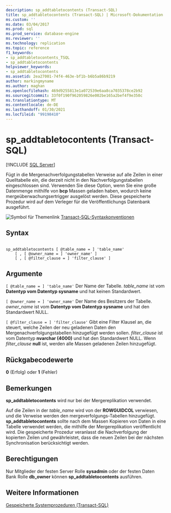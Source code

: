 ```yaml
---
description: sp_addtabletocontents (Transact-SQL)
title: sp_addtabletocontents (Transact-SQL) | Microsoft-Dokumentation
ms.custom: ''
ms.date: 03/04/2017
ms.prod: sql
ms.prod_service: database-engine
ms.reviewer: ''
ms.technology: replication
ms.topic: reference
f1_keywords:
- sp_addtabletocontents_TSQL
- sp_addtabletocontents
helpviewer_keywords:
- sp_addtabletocontents
ms.assetid: 2ea27001-74f4-463e-bf1b-b6b5a86b9219
author: markingmyname
ms.author: maghan
ms.openlocfilehash: 469d9255813e1a072539e6aa8ca7035378ce2b92
ms.sourcegitcommit: 33f0f190f962059826e002be165a2bef4f9e350c
ms.translationtype: MT
ms.contentlocale: de-DE
ms.lasthandoff: 01/30/2021
ms.locfileid: "99198410"
---
```

# <a name="sp_addtabletocontents-transact-sql"></a>sp_addtabletocontents (Transact-SQL)
[!INCLUDE [SQL Server](../../includes/applies-to-version/sqlserver.md)]

  Fügt in die Mergenachverfolgungstabellen Verweise auf alle Zeilen in einer Quelltabelle ein, die derzeit nicht in den Nachverfolgungstabellen eingeschlossen sind. Verwenden Sie diese Option, wenn Sie eine große Datenmenge mithilfe von **bcp** Massen geladen haben, wodurch keine mergeüberwachungsertrigger ausgelöst werden. Diese gespeicherte Prozedur wird auf dem Verleger für die Veröffentlichungs Datenbank ausgeführt.  
  
 ![Symbol für Themenlink](../../database-engine/configure-windows/media/topic-link.gif "Symbol für Themenlink") [Transact-SQL-Syntaxkonventionen](../../t-sql/language-elements/transact-sql-syntax-conventions-transact-sql.md)  
  
## <a name="syntax"></a>Syntax  
  
```  
  
sp_addtabletocontents [ @table_name = ] 'table_name'  
    [ , [ @owner_name = ] 'owner_name' ]  
    [ , [ @filter_clause = ] 'filter_clause' ]  
```  
  
## <a name="arguments"></a>Argumente  
`[ @table_name = ] 'table_name'` Der Name der Tabelle. *table_name* ist vom **Datentyp vom Datentyp sysname** und hat keinen Standardwert.  
  
`[ @owner_name = ] 'owner_name'` Der Name des Besitzers der Tabelle. *owner_name* ist vom **Datentyp vom Datentyp sysname** und hat den Standardwert NULL.  
  
`[ @filter_clause = ] 'filter_clause'` Gibt eine Filter Klausel an, die steuert, welche Zeilen der neu geladenen Daten den Mergenachverfolgungstabellen hinzugefügt werden sollen. *filter_clause* ist vom Datentyp **nvarchar (4000)** und hat den Standardwert NULL. Wenn *filter_clause* **null** ist, werden alle Massen geladenen Zeilen hinzugefügt.  
  
## <a name="return-code-values"></a>Rückgabecodewerte  
 **0** (Erfolg) oder **1** (Fehler)  
  
## <a name="remarks"></a>Bemerkungen  
 **sp_addtabletocontents** wird nur bei der Mergereplikation verwendet.  
  
 Auf die Zeilen in der *table_name* wird von der **ROWGUIDCOL** verwiesen, und die Verweise werden den mergeverfolgungs-Tabellen hinzugefügt. **sp_addtabletocontents** sollte nach dem Massen Kopieren von Daten in eine Tabelle verwendet werden, die mithilfe der Mergereplikation veröffentlicht wird. Die gespeicherte Prozedur veranlasst die Nachverfolgung der kopierten Zeilen und gewährleistet, dass die neuen Zeilen bei der nächsten Synchronisation berücksichtigt werden.  
  
## <a name="permissions"></a>Berechtigungen  
 Nur Mitglieder der festen Server Rolle **sysadmin** oder der festen Daten Bank Rolle **db_owner** können **sp_addtabletocontents** ausführen.  
  
## <a name="see-also"></a>Weitere Informationen  
 [Gespeicherte Systemprozeduren &#40;Transact-SQL&#41;](../../relational-databases/system-stored-procedures/system-stored-procedures-transact-sql.md)  
  
  
